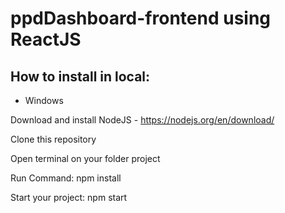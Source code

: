 # ppdDashboard-frontend using ReactJS

## How to install in local:
- Windows

Download and install NodeJS - https://nodejs.org/en/download/

Clone this repository

Open terminal on your folder project

Run Command: npm install

Start your project: npm start
